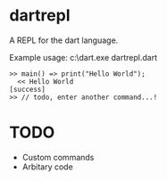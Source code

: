 dartrepl
========

A REPL for the dart language.

Example usage:
    c:\dart.exe dartrepl.dart
    
    >> main() => print("Hello World");
      << Hello World
    [success]
    >> // todo, enter another command...!

TODO
====

* Custom commands
* Arbitary code
